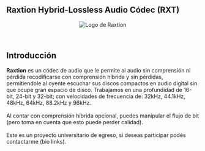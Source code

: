 ## Raxtion Hybrid-Lossless Audio Códec (RXT)

<p align="center">
  <img alt="Logo de Raxtion" src="https://raw.githubusercontent.com/pauloabr18/RXT/main/designs/logo.png">
</p><br>

## Introducción
<b>Raxtion</b> es un códec de audio que le permite al audio sin comprensión ni pérdida recodificarse con comprensión híbrida y sin pérdidas, permitiendole al oyente escuchar sus discos compactos en audio digital sin que ocupe gran espacio de disco. Trabajamos en una profundidad de 16-bit, 24-bit y 32-bit; con velocidades de frecuencia de: 32kHz, 44.1kHz, 48kHz, 64kHz, 88.2kHz y 96kHz.<br><br>
Al contar con comprensión híbrida opcional, puedes manipular el flujo de bit (pero toma en cuenta que esto puede perder calidad).<br><br>
Este es un proyecto universitario de egreso, si deseas participar podés contactarme (bio links).</br>